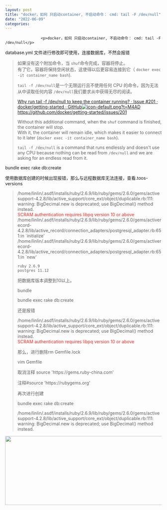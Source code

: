 ```yaml
---
layout: post
title: "docker，如何 只启动container, 不启动命令： cmd: tail -F /dev/null"
date: "2022-06-09"
categories: 
---
```


                    <p>docker，如何 只启动container, 不启动命令： cmd: tail -F /dev/null</p> 
<p>database.yml 文件进行修改即可使用，连接数据库，不然会报错</p> 
<blockquote> 
 <p>如果没有这个附加命令，当 <code>shuf</code>命令完成，容器将停止。<br> 有了它，容器将保持空闲状态，这使得以后更容易连接到它（ <code>docker exec -it container_name bash</code>).</p> 
 <p><code>tail -f /dev/null</code>是一个无限运行且不使用任何 CPU 的命令，因为无法从中读取任何内容 <code>/dev/null</code>我们要求从中获得无尽的阅读。</p> 
 <p><a class="has-card" href="https://github.com/docker/getting-started/issues/201" title="Why run tail -f /dev/null to keep the container running? · Issue #201 · docker/getting-started · GitHub"><span class="link-card-box"><span class="link-title">Why run tail -f /dev/null to keep the container running? · Issue #201 · docker/getting-started · GitHub</span><span class="link-link"><img class="link-link-icon" src="https://csdnimg.cn/release/blog_editor_html/release2.1.3/ckeditor/plugins/CsdnLink/icons/icon-default.png?t=M4AD" alt="icon-default.png?t=M4AD">https://github.com/docker/getting-started/issues/201</span></span></a></p> 
 <p>Without this additional command, when the <code>shuf</code> command is finished, the container will stop.<br> With it, the container will remain idle, which makes it easier to connect to it later (<code>docker exec -it container_name bash</code>).</p> 
 <p><code>tail -f /dev/null</code> is a command that runs endlessly and doesn't use any CPU because nothing can be read from <code>/dev/null</code> and we are asking for an endless read from it.</p> 
</blockquote> 
<p>bundle exec rake db:create</p> 
<p>使用数据库创建的时候出现报错，那么与远程数据库无法连接，查看.toos-versions</p> 
<blockquote> 
 <p>/home/linlin/.asdf/installs/ruby/2.6.9/lib/ruby/gems/2.6.0/gems/activesupport-4.2.8/lib/active_support/core_ext/object/duplicable.rb:111: warning: BigDecimal.new is deprecated; use BigDecimal() method instead.<br><span style="color:#fe2c24;">SCRAM authentication requires libpq version 10 or above</span><br> /home/linlin/.asdf/installs/ruby/2.6.9/lib/ruby/gems/2.6.0/gems/activerecord-4.2.8/lib/active_record/connection_adapters/postgresql_adapter.rb:651:in `initialize'<br> /home/linlin/.asdf/installs/ruby/2.6.9/lib/ruby/gems/2.6.0/gems/activerecord-4.2.8/lib/active_record/connection_adapters/postgresql_adapter.rb:651:in `new'</p> 
 <pre><code>ruby 2.6.9
postgres 11.12
</code></pre> 
 <p>把数据库版本调整到10以上。</p> 
 <p>bundle</p> 
 <p>bundle exec rake db:create</p> 
 <p>还是报错</p> 
 <p>/home/linlin/.asdf/installs/ruby/2.6.9/lib/ruby/gems/2.6.0/gems/activesupport-4.2.8/lib/active_support/core_ext/object/duplicable.rb:111: warning: BigDecimal.new is deprecated; use BigDecimal() method instead.<br><span style="color:#fe2c24;">SCRAM authentication requires libpq version 10 or above</span></p> 
 <p>那么，进行删除rm Gemfile.lock</p> 
 <p>vim Gemfile</p> 
 <p>取消注释 source 'https://gems.ruby-china.com'</p> 
 <p>注释#source 'https://rubygems.org'</p> 
 <p>再次进行创建</p> 
 <p>bundle exec rake db:create</p> 
 <p></p> 
 <p>/home/linlin/.asdf/installs/ruby/2.6.9/lib/ruby/gems/2.6.0/gems/activesupport-4.2.8/lib/active_support/core_ext/object/duplicable.rb:111: warning: BigDecimal.new is deprecated; use BigDecimal() method instead.</p> 
 <p></p> 
 <p></p> 
</blockquote> 
<p><img alt="" height="221" src="https://img-blog.csdnimg.cn/0ad0e38881a340ccaab742d8ef7c8359.png" width="1200"></p>
                
